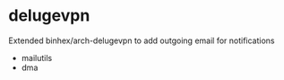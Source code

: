 # delugevpn
Extended binhex/arch-delugevpn to add outgoing email for notifications
  * mailutils
  * dma
